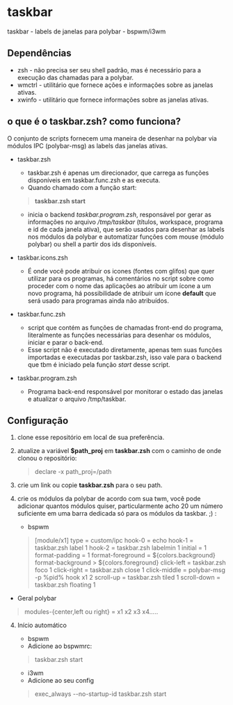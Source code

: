 # taskbar
taskbar - labels de janelas para polybar - bspwm/i3wm

## Dependências
* zsh - não precisa ser seu shell padrão, mas é necessário para a execução das chamadas para a polybar.
* wmctrl - utilitário que fornece ações e informações sobre as janelas ativas.
* xwinfo - utilitário que fornece informações sobre as janelas ativas.

## o que é o taskbar.zsh? como funciona?

O conjunto de scripts fornecem uma maneira de desenhar na polybar via módulos IPC (polybar-msg) as labels das janelas ativas.

* taskbar.zsh
	* taskbar.zsh é apenas um direcionador, que carrega as funções disponíveis em taskbar.func.zsh e as executa. 
	* Quando chamado com a função start:
	> **taskbar.zsh start**
	* inicia o backend *taskbar.program.zsh*, responsável por gerar as informações no arquivo */tmp/taskbar* (títulos, workspace, programa e id de cada janela ativa), que serão usados para desenhar as labels nos módulos da polybar e automatizar funções com mouse (módulo polybar) ou shell a partir dos ids disponíveis.

* taskbar.icons.zsh
	* É onde você pode atribuir os icones (fontes com glifos) que quer utilizar para os programas, há comentários no script sobre como proceder com o nome das aplicações ao atribuir um ícone a um novo programa, há possibilidade de atribuir um ícone **default** que será usado para programas ainda não atribuídos.

* taskbar.func.zsh
	* script que contém as funções de chamadas front-end do programa, literalmente as funções necessárias para desenhar os módulos, iniciar e parar o back-end.
	* Esse script não é executado diretamente, apenas tem suas funções importadas e executadas por taskbar.zsh, isso vale para o backend que tbm é iniciado pela função *start* desse script.

* taskbar.program.zsh
	* Programa back-end responsável por monitorar o estado das janelas e atualizar o arquivo /tmp/taskbar.


## Configuração

1. clone esse repositório em local de sua preferência.

2. atualize a variável **$path_proj** em **taskbar.zsh** com o caminho de onde clonou o repositório:
	> declare -x path_proj=/path

3. crie um link ou copie **taskbar.zsh** para o seu path.

4. crie os módulos da polybar de acordo com sua twm, você pode adicionar quantos módulos quiser, particularmente acho 20 um número suficiente em uma barra dedicada só para os módulos da taskbar. ;) :
	* bspwm
	>	[module/x1]
	>	type = custom/ipc 
hook-0 = echo 
hook-1 = taskbar.zsh label 1 
hook-2 = taskbar.zsh 
labelmin 1 
initial = 1 
format-padding = 1 
format-foreground = ${colors.background} 
format-background > ${colors.foreground} 
click-left = taskbar.zsh foco 1 
click-right = taskbar.zsh close 1 
click-middle = polybar-msg -p %pid% hook x1 2 
scroll-up = taskbar.zsh tiled 1 
scroll-down = taskbar.zsh floating 1
	 

* Geral polybar
> modules-{center,left ou right} = x1 x2 x3 x4.....

4. Início automático
	* bspwm
	* Adicione ao bspwmrc:
	> taskbar.zsh start

	* i3wm
	* Adicione ao seu config
	> exec_always --no-startup-id taskbar.zsh start




